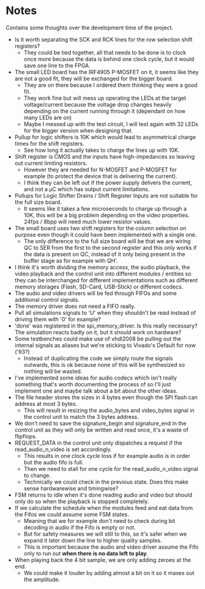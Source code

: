# Notes

Contains some thoughts over the development time of the project.

- Is it worth separating the SCK and RCK lines for the row selection shift registers?
  - They could be tied together, all that needs to be done is to clock once more because the data is behind one clock cycle, but it would save one line to the FPGA.
- The small LED board has the IRF4905 P-MOSFET on it, it seems like they are not a good fit, they will be exchanged for the bigger board.
  - They are on there because I ordered them thinking they were a good fit.
  - They work fine but will mess up operating the LEDs at the target voltage/current because the voltage drop changes heavily depending on the current running through it (dependant on how many LEDs are on)
  - Maybe I messed up with the test circuit, I will test again with 32 LEDs for the bigger version when designing that.
- Pullup for logic shifters is 10K which would lead to asymmetrical charge times for the shift registers.
  - See how long it actually takes to charge the lines up with 10K.
- Shift register is CMOS and the inputs have high-impedances so leaving out current limiting resistors.
  - However they are needed for N-MOSFET and P-MOSFET for example (to protect the device that is delivering the current).
  - I think they can be left out if the power supply delivers the current, and not a µC which has output current limitations.
- Pullups for Logic Shifter Drains / Shift Register Inputs are not suitable for the full size board.
  - It seems like it takes a few microseconds to charge up through a 10K, this will be a big problem depending on the video properties. 24fps / 8bpp will need much lower resistor values.
- The small board uses two shift registers for the column selection on purpose even though it could have been implemented with a single one.
  - The only difference to the full size board will be that we are wiring QC to SER from the first to the second register and this only works if the data is present on QC, instead of it only being present in the buffer stage as for example with QH'.
- I think it's worth dividing the memory access, the audio playback, the video playback and the control unit into different modules / entities so they can be interchanged for different implementations such as different memory storages (Flash, SD-Card, USB-Stick) or different codecs.
- The audio and video drivers will be fed through FIFOs and some additional control signals.
- The memory driver does not need a FIFO really.
- Pull all simulations signals to 'U' when they shouldn't be read instead of driving them with '0' for example?
- 'done' was registered in the spi_memory_driver. Is this really necessary? The simulation reacts badly on it, but it should work on hardware?
- Some testbenches could make use of vhdl2008 be pulling out the internal signals as aliases but we're sticking to Vivado's Default for now ('93?)
  - Instead of duplicating the code we simply route the signals outwards, this is ok because none of this will be synthesized so nothing will be wasted.
- I've implemented some ideas for audio codecs which isn't really something that's worth documenting the process of so I'll just implement one and maybe talk about a bit about the other ideas.
- The file header stores the sizes in 4 bytes even though the SPI flash can address at most 3 bytes.
  - This will result in resizing the audio_bytes and video_bytes signal in the control unit to match the 3 bytes address.
- We don't need to save the signature_begin and signature_end in the control unit as they will only be written and read once, it's a waste of flipflops.
- REQUEST_DATA in the control unit only dispatches a request if the read_audio_n_video is set accordingly.
  - This results in one clock cycle loss if for example audio is in order but the audio fifo is full.
  - Then we need to stall for one cycle for the read_audio_n_video signal to change.
  - Technically we could check in the previous state. Does this make sense hardwarewise and timingwise?
- FSM returns to idle when it's done reading audio and video but should only do so when the playback is stopped completely.
- If we calculate the schedule when the modules feed and eat data from the Fifos we could assume some FSM states.
  - Meaning that we for example don't need to check during bit decoding in audio if the Fifo is empty or not.
  - But for safety measures we will still to this, so it's safer when we expand it later down the line to higher quality samples.
  - This is important because the audio and video driver assume the Fifo only to run out **when there is no data left to play**.
- When playing back the 4 bit sample, we are only adding zeroes at the end.
  - We could make it louder by adding almost a bit on it so it maxes out the amplitude.
